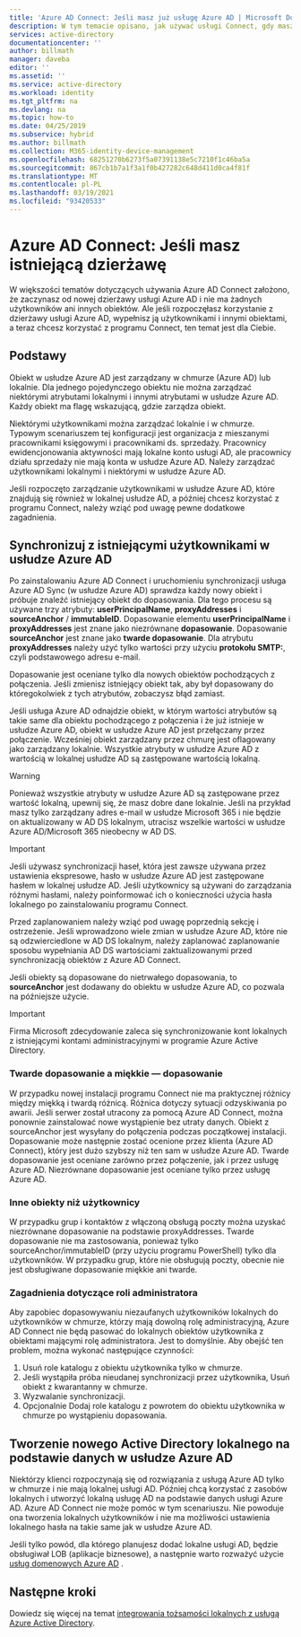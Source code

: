 ```yaml
---
title: 'Azure AD Connect: Jeśli masz już usługę Azure AD | Microsoft Docs'
description: W tym temacie opisano, jak używać usługi Connect, gdy masz istniejącą dzierżawę usługi Azure AD.
services: active-directory
documentationcenter: ''
author: billmath
manager: daveba
editor: ''
ms.assetid: ''
ms.service: active-directory
ms.workload: identity
ms.tgt_pltfrm: na
ms.devlang: na
ms.topic: how-to
ms.date: 04/25/2019
ms.subservice: hybrid
ms.author: billmath
ms.collection: M365-identity-device-management
ms.openlocfilehash: 68251270b6273f5a07391138e5c7210f1c46ba5a
ms.sourcegitcommit: 867cb1b7a1f3a1f0b427282c648d411d0ca4f81f
ms.translationtype: MT
ms.contentlocale: pl-PL
ms.lasthandoff: 03/19/2021
ms.locfileid: "93420533"
---
```

# <a name="azure-ad-connect-when-you-have-an-existing-tenant"></a>Azure AD Connect: Jeśli masz istniejącą dzierżawę
W większości tematów dotyczących używania Azure AD Connect założono, że zaczynasz od nowej dzierżawy usługi Azure AD i nie ma żadnych użytkowników ani innych obiektów. Ale jeśli rozpoczęłasz korzystanie z dzierżawy usługi Azure AD, wypełnisz ją użytkownikami i innymi obiektami, a teraz chcesz korzystać z programu Connect, ten temat jest dla Ciebie.

## <a name="the-basics"></a>Podstawy
Obiekt w usłudze Azure AD jest zarządzany w chmurze (Azure AD) lub lokalnie. Dla jednego pojedynczego obiektu nie można zarządzać niektórymi atrybutami lokalnymi i innymi atrybutami w usłudze Azure AD. Każdy obiekt ma flagę wskazującą, gdzie zarządza obiekt.

Niektórymi użytkownikami można zarządzać lokalnie i w chmurze. Typowym scenariuszem tej konfiguracji jest organizacja z mieszanymi pracownikami księgowymi i pracownikami ds. sprzedaży. Pracownicy ewidencjonowania aktywności mają lokalne konto usługi AD, ale pracownicy działu sprzedaży nie mają konta w usłudze Azure AD. Należy zarządzać użytkownikami lokalnymi i niektórymi w usłudze Azure AD.

Jeśli rozpoczęto zarządzanie użytkownikami w usłudze Azure AD, które znajdują się również w lokalnej usłudze AD, a później chcesz korzystać z programu Connect, należy wziąć pod uwagę pewne dodatkowe zagadnienia.

## <a name="sync-with-existing-users-in-azure-ad"></a>Synchronizuj z istniejącymi użytkownikami w usłudze Azure AD
Po zainstalowaniu Azure AD Connect i uruchomieniu synchronizacji usługa Azure AD Sync (w usłudze Azure AD) sprawdza każdy nowy obiekt i próbuje znaleźć istniejący obiekt do dopasowania. Dla tego procesu są używane trzy atrybuty: **userPrincipalName**, **proxyAddresses** i **sourceAnchor** / **immutableID**. Dopasowanie elementu **userPrincipalName** i **proxyAddresses** jest znane jako niezrównane **dopasowanie**. Dopasowanie **sourceAnchor** jest znane jako **twarde dopasowanie**. Dla atrybutu **proxyAddresses** należy użyć tylko wartości przy użyciu **protokołu SMTP:**, czyli podstawowego adresu e-mail.

Dopasowanie jest oceniane tylko dla nowych obiektów pochodzących z połączenia. Jeśli zmienisz istniejący obiekt tak, aby był dopasowany do któregokolwiek z tych atrybutów, zobaczysz błąd zamiast.

Jeśli usługa Azure AD odnajdzie obiekt, w którym wartości atrybutów są takie same dla obiektu pochodzącego z połączenia i że już istnieje w usłudze Azure AD, obiekt w usłudze Azure AD jest przełączany przez połączenie. Wcześniej obiekt zarządzany przez chmurę jest oflagowany jako zarządzany lokalnie. Wszystkie atrybuty w usłudze Azure AD z wartością w lokalnej usłudze AD są zastępowane wartością lokalną.

> [!WARNING]
> Ponieważ wszystkie atrybuty w usłudze Azure AD są zastępowane przez wartość lokalną, upewnij się, że masz dobre dane lokalnie. Jeśli na przykład masz tylko zarządzany adres e-mail w usłudze Microsoft 365 i nie będzie on aktualizowany w AD DS lokalnym, utracisz wszelkie wartości w usłudze Azure AD/Microsoft 365 nieobecny w AD DS.

> [!IMPORTANT]
> Jeśli używasz synchronizacji haseł, która jest zawsze używana przez ustawienia ekspresowe, hasło w usłudze Azure AD jest zastępowane hasłem w lokalnej usłudze AD. Jeśli użytkownicy są używani do zarządzania różnymi hasłami, należy poinformować ich o konieczności użycia hasła lokalnego po zainstalowaniu programu Connect.

Przed zaplanowaniem należy wziąć pod uwagę poprzednią sekcję i ostrzeżenie. Jeśli wprowadzono wiele zmian w usłudze Azure AD, które nie są odzwierciedlone w AD DS lokalnym, należy zaplanować zaplanowanie sposobu wypełniania AD DS wartościami zaktualizowanymi przed synchronizacją obiektów z Azure AD Connect.

Jeśli obiekty są dopasowane do nietrwałego dopasowania, to **sourceAnchor** jest dodawany do obiektu w usłudze Azure AD, co pozwala na późniejsze użycie.

>[!IMPORTANT]
> Firma Microsoft zdecydowanie zaleca się synchronizowanie kont lokalnych z istniejącymi kontami administracyjnymi w programie Azure Active Directory.

### <a name="hard-match-vs-soft-match"></a>Twarde dopasowanie a miękkie — dopasowanie
W przypadku nowej instalacji programu Connect nie ma praktycznej różnicy między miękką i twardą różnicą. Różnica dotyczy sytuacji odzyskiwania po awarii. Jeśli serwer został utracony za pomocą Azure AD Connect, można ponownie zainstalować nowe wystąpienie bez utraty danych. Obiekt z sourceAnchor jest wysyłany do połączenia podczas początkowej instalacji. Dopasowanie może następnie zostać ocenione przez klienta (Azure AD Connect), który jest dużo szybszy niż ten sam w usłudze Azure AD. Twarde dopasowanie jest oceniane zarówno przez połączenie, jak i przez usługę Azure AD. Niezrównane dopasowanie jest oceniane tylko przez usługę Azure AD.

### <a name="other-objects-than-users"></a>Inne obiekty niż użytkownicy
W przypadku grup i kontaktów z włączoną obsługą poczty można uzyskać niezrównane dopasowanie na podstawie proxyAddresses. Twarde dopasowanie nie ma zastosowania, ponieważ tylko sourceAnchor/immutableID (przy użyciu programu PowerShell) tylko dla użytkowników. W przypadku grup, które nie obsługują poczty, obecnie nie jest obsługiwane dopasowanie miękkie ani twarde.

### <a name="admin-role-considerations"></a>Zagadnienia dotyczące roli administratora
Aby zapobiec dopasowywaniu niezaufanych użytkowników lokalnych do użytkowników w chmurze, którzy mają dowolną rolę administracyjną, Azure AD Connect nie będą pasować do lokalnych obiektów użytkownika z obiektami mającymi rolę administratora. Jest to domyślnie. Aby obejść ten problem, można wykonać następujące czynności:

1.  Usuń role katalogu z obiektu użytkownika tylko w chmurze.
2.  Jeśli wystąpiła próba nieudanej synchronizacji przez użytkownika, Usuń obiekt z kwarantanny w chmurze.
3.  Wyzwalanie synchronizacji.
4.  Opcjonalnie Dodaj role katalogu z powrotem do obiektu użytkownika w chmurze po wystąpieniu dopasowania.



## <a name="create-a-new-on-premises-active-directory-from-data-in-azure-ad"></a>Tworzenie nowego Active Directory lokalnego na podstawie danych w usłudze Azure AD
Niektórzy klienci rozpoczynają się od rozwiązania z usługą Azure AD tylko w chmurze i nie mają lokalnej usługi AD. Później chcą korzystać z zasobów lokalnych i utworzyć lokalną usługę AD na podstawie danych usługi Azure AD. Azure AD Connect nie może pomóc w tym scenariuszu. Nie powoduje ona tworzenia lokalnych użytkowników i nie ma możliwości ustawienia lokalnego hasła na takie same jak w usłudze Azure AD.

Jeśli tylko powód, dla którego planujesz dodać lokalne usługi AD, będzie obsługiwał LOB (aplikacje biznesowe), a następnie warto rozważyć użycie [usług domenowych Azure AD](../../active-directory-domain-services/index.yml) .

## <a name="next-steps"></a>Następne kroki
Dowiedz się więcej na temat [integrowania tożsamości lokalnych z usługą Azure Active Directory](whatis-hybrid-identity.md).
